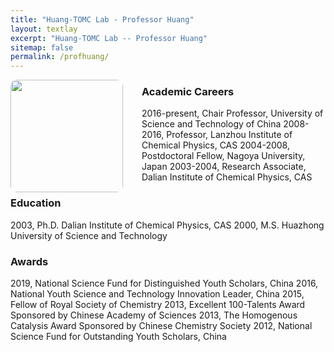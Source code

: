 ```yaml
---
title: "Huang-TOMC Lab - Professor Huang"
layout: textlay
excerpt: "Huang-TOMC Lab -- Professor Huang"
sitemap: false
permalink: /profhuang/
---
```


<img src="{{ site.url }}{{ site.baseurl }}/images/teampic/prof_huang.jpg" class="img-responsive" style="float: left; margin-right: 30px; width: 180px; border-radius: 10px;" />

### Academic Careers
2016-present,   Chair Professor, University of Science and Technology of China
2008-2016,   Professor, Lanzhou Institute of Chemical Physics, CAS
2004-2008,   Postdoctoral Fellow, Nagoya University, Japan
2003-2004,   Research Associate, Dalian Institute of Chemical Physics, CAS

### Education
2003, Ph.D. Dalian Institute of Chemical Physics, CAS
2000, M.S. Huazhong University of Science and Technology

### Awards
2019, National Science Fund for Distinguished Youth Scholars, China 
2016, National Youth Science and Technology Innovation Leader, China
2015, Fellow of Royal Society of Chemistry
2013, Excellent 100-Talents Award Sponsored by Chinese Academy of Sciences
2013, The Homogenous Catalysis Award Sponsored by Chinese Chemistry Society
2012, National Science Fund for Outstanding Youth Scholars, China 